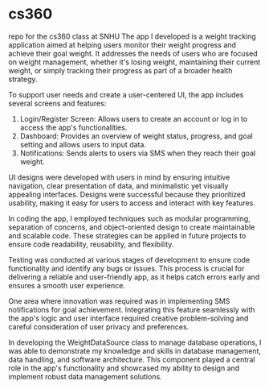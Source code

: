 # cs360
repo for the cs360 class at SNHU
The app I developed is a weight tracking application aimed at helping users monitor their weight progress and achieve their goal weight. It addresses the needs of users who are focused on weight management, whether it's losing weight, maintaining their current weight, or simply tracking their progress as part of a broader health strategy.

To support user needs and create a user-centered UI, the app includes several screens and features:

1. Login/Register Screen: Allows users to create an account or log in to access the app's functionalities.
2. Dashboard: Provides an overview of weight status, progress, and goal setting and allows users to input data.
5. Notifications: Sends alerts to users via SMS when they reach their goal weight.

UI designs were developed with users in mind by ensuring intuitive navigation, clear presentation of data, and minimalistic yet visually appealing interfaces. Designs were successful because they prioritized usability, making it easy for users to access and interact with key features.

In coding the app, I employed techniques such as modular programming, separation of concerns, and object-oriented design to create maintainable and scalable code. These strategies can be applied in future projects to ensure code readability, reusability, and flexibility.

Testing was conducted at various stages of development to ensure code functionality and identify any bugs or issues. This process is crucial for delivering a reliable and user-friendly app, as it helps catch errors early and ensures a smooth user experience.

One area where innovation was required was in implementing SMS notifications for goal achievement. Integrating this feature seamlessly with the app's logic and user interface required creative problem-solving and careful consideration of user privacy and preferences.

In developing the WeightDataSource class to manage database operations, I was able to demonstrate my knowledge and skills in database management, data handling, and software architecture. This component played a central role in the app's functionality and showcased my ability to design and implement robust data management solutions.
